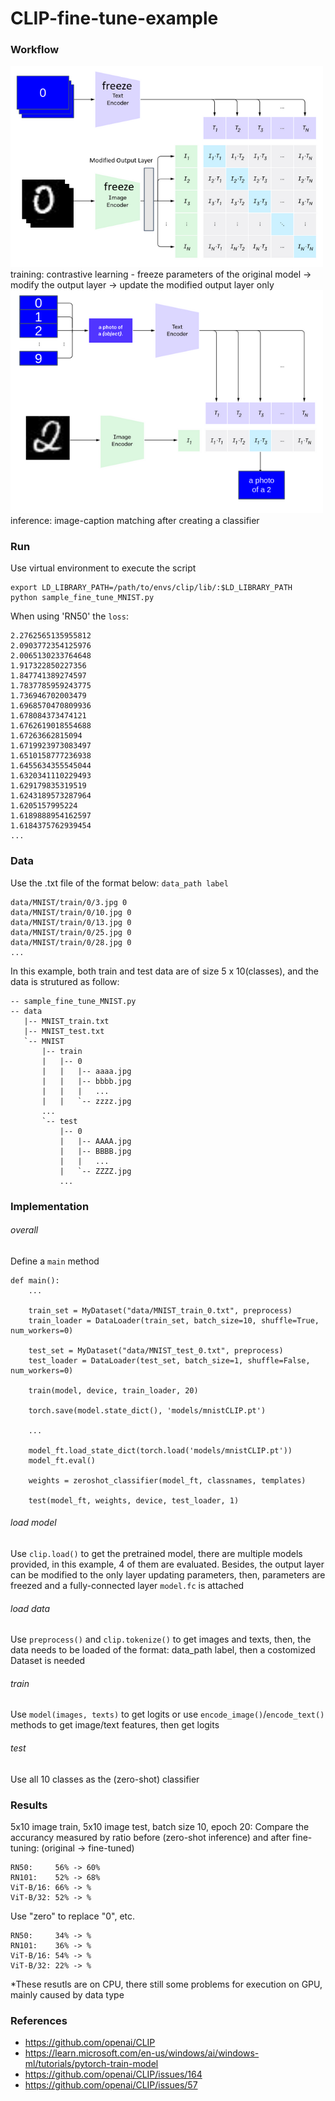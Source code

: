 # CLIP-fine-tune-example

### Workflow
<img src="https://github.com/ambipomyan/CLIP-fine-tune-example/blob/main/example_01.png" alt= “example_01” width="500">
training: contrastive learning - freeze parameters of the original model -> modify the output layer -> update the modified output layer only

<img src="https://github.com/ambipomyan/CLIP-fine-tune-example/blob/main/example_02.png" alt= “example_02” width="500">
inference: image-caption matching after creating a classifier

### Run
Use virtual environment to execute the script
```
export LD_LIBRARY_PATH=/path/to/envs/clip/lib/:$LD_LIBRARY_PATH
python sample_fine_tune_MNIST.py
```
When using 'RN50' the `loss`:
```
2.2762565135955812
2.0903772354125976
2.0065130233764648
1.917322850227356
1.847741389274597
1.7837785959243775
1.736946702003479
1.6968570470809936
1.678084373474121
1.6762619018554688
1.67263662815094
1.6719923973083497
1.6510158777236938
1.6455634355545044
1.6320341110229493
1.629179835319519
1.6243189573287964
1.6205157995224
1.6189888954162597
1.6184375762939454
...
```

### Data
Use the .txt file of the format below: `data_path label`
```
data/MNIST/train/0/3.jpg 0
data/MNIST/train/0/10.jpg 0
data/MNIST/train/0/13.jpg 0
data/MNIST/train/0/25.jpg 0
data/MNIST/train/0/28.jpg 0
...
```
In this example, both train and test data are of size 5 x 10(classes), and the data is strutured as follow:
```
-- sample_fine_tune_MNIST.py
-- data
   |-- MNIST_train.txt
   |-- MNIST_test.txt
   `-- MNIST
       |-- train
       |   |-- 0
       |   |   |-- aaaa.jpg
       |   |   |-- bbbb.jpg
       |   |   |   ...
       |   |   `-- zzzz.jpg
       ...
       `-- test
           |-- 0
           |   |-- AAAA.jpg
           |   |-- BBBB.jpg
           |   |   ...
           |   `-- ZZZZ.jpg
           ...
```

### Implementation
###### overall
Define a `main` method
```
def main():
    ...

    train_set = MyDataset("data/MNIST_train_0.txt", preprocess)
    train_loader = DataLoader(train_set, batch_size=10, shuffle=True, num_workers=0)
    
    test_set = MyDataset("data/MNIST_test_0.txt", preprocess)
    test_loader = DataLoader(test_set, batch_size=1, shuffle=False, num_workers=0)
    
    train(model, device, train_loader, 20)
    
    torch.save(model.state_dict(), 'models/mnistCLIP.pt')
    
    ...
    
    model_ft.load_state_dict(torch.load('models/mnistCLIP.pt'))
    model_ft.eval()
    
    weights = zeroshot_classifier(model_ft, classnames, templates)
    
    test(model_ft, weights, device, test_loader, 1)
```

###### load model
Use `clip.load()` to get the pretrained model, there are multiple models provided, in this example, 4 of them are evaluated.
Besides, the output layer can be modified to the only layer updating parameters, then, parameters are freezed and a fully-connected layer `model.fc` is attached

###### load data
Use `preprocess()` and `clip.tokenize()` to get images and texts, then, the data needs to be loaded of the format: data_path label, then a costomized Dataset is needed

###### train
Use `model(images, texts)` to get logits or use `encode_image()`/`encode_text()` methods to get image/text features, then get logits

###### test
Use all 10 classes as the (zero-shot) classifier

### Results
5x10 image train, 5x10 image test, batch size 10, epoch 20: Compare the accurancy measured by ratio before (zero-shot inference) and after fine-tuning: (original -> fine-tuned)
```
RN50:     56% -> 60%
RN101:    52% -> 68%
ViT-B/16: 66% -> %
ViT-B/32: 52% -> %
```
Use "zero" to replace "0", etc.
```
RN50:     34% -> %
RN101:    36% -> %
ViT-B/16: 54% -> %
ViT-B/32: 22% -> %
```
*These resutls are on CPU, there still some problems for execution on GPU, mainly caused by data type

### References
- https://github.com/openai/CLIP
- https://learn.microsoft.com/en-us/windows/ai/windows-ml/tutorials/pytorch-train-model
- https://github.com/openai/CLIP/issues/164
- https://github.com/openai/CLIP/issues/57
